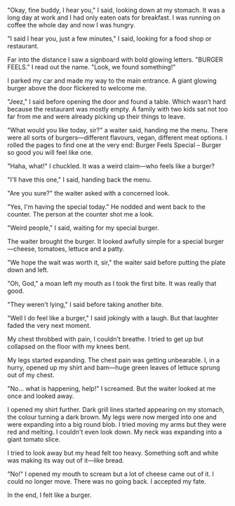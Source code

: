 "Okay, fine buddy, I hear you," I said, looking down at my stomach. It was a long day at work and I had only eaten oats for breakfast. I was running on coffee the whole day and now I was hungry.

"I said I hear you, just a few minutes," I said, looking for a food shop or restaurant.

Far into the distance I saw a signboard with bold glowing letters. "BURGER FEELS." I read out the name. "Look, we found something!"

I parked my car and made my way to the main entrance. A giant glowing burger above the door flickered to welcome me.

"Jeez," I said before opening the door and found a table. Which wasn’t hard because the restaurant was mostly empty. A family with two kids sat not too far from me and were already picking up their things to leave.

"What would you like today, sir?" a waiter said, handing me the menu. There were all sorts of burgers—different flavours, vegan, different meat options. I rolled the pages to find one at the very end: Burger Feels Special – Burger so good you will feel like one.

"Haha, what!" I chuckled. It was a weird claim—who feels like a burger?

"I'll have this one," I said, handing back the menu.

"Are you sure?" the waiter asked with a concerned look.

"Yes, I'm having the special today." He nodded and went back to the counter. The person at the counter shot me a look.

"Weird people," I said, waiting for my special burger.

The waiter brought the burger. It looked awfully simple for a special burger—cheese, tomatoes, lettuce and a patty.

"We hope the wait was worth it, sir," the waiter said before putting the plate down and left.

"Oh, God," a moan left my mouth as I took the first bite. It was really that good.

"They weren't lying," I said before taking another bite.

"Well I do feel like a burger," I said jokingly with a laugh. But that laughter faded the very next moment.

My chest throbbed with pain, I couldn't breathe. I tried to get up but collapsed on the floor with my knees bent.

My legs started expanding. The chest pain was getting unbearable. I, in a hurry, opened up my shirt and bam—huge green leaves of lettuce sprung out of my chest.

"No... what is happening, help!" I screamed. But the waiter looked at me once and looked away.

I opened my shirt further. Dark grill lines started appearing on my stomach, the colour turning a dark brown. My legs were now merged into one and were expanding into a big round blob. I tried moving my arms but they were red and melting. I couldn't even look down. My neck was expanding into a giant tomato slice.

I tried to look away but my head felt too heavy. Something soft and white was making its way out of it—like bread.

"No!" I opened my mouth to scream but a lot of cheese came out of it. I could no longer move. There was no going back. I accepted my fate.

In the end, I felt like a burger.

